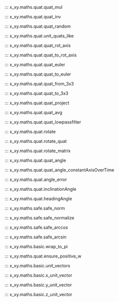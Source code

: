::: x_xy.maths.quat.quat_mul

::: x_xy.maths.quat.quat_inv

::: x_xy.maths.quat.quat_random

::: x_xy.maths.quat.unit_quats_like

::: x_xy.maths.quat.quat_rot_axis

::: x_xy.maths.quat.quat_to_rot_axis

::: x_xy.maths.quat.quat_euler

::: x_xy.maths.quat.quat_to_euler

::: x_xy.maths.quat.quat_from_3x3

::: x_xy.maths.quat.quat_to_3x3

::: x_xy.maths.quat.quat_project

::: x_xy.maths.quat.quat_avg

::: x_xy.maths.quat.quat_lowpassfilter

::: x_xy.maths.quat.rotate

::: x_xy.maths.quat.rotate_quat

::: x_xy.maths.quat.rotate_matrix

::: x_xy.maths.quat.quat_angle

::: x_xy.maths.quat.quat_angle_constantAxisOverTime

::: x_xy.maths.quat.angle_error

::: x_xy.maths.quat.inclinationAngle

::: x_xy.maths.quat.headingAngle

::: x_xy.maths.safe.safe_norm

::: x_xy.maths.safe.safe_normalize

::: x_xy.maths.safe.safe_arccos

::: x_xy.maths.safe.safe_arcsin

::: x_xy.maths.basic.wrap_to_pi

::: x_xy.maths.quat.ensure_positive_w

::: x_xy.maths.basic.unit_vectors

::: x_xy.maths.basic.x_unit_vector

::: x_xy.maths.basic.y_unit_vector

::: x_xy.maths.basic.z_unit_vector
